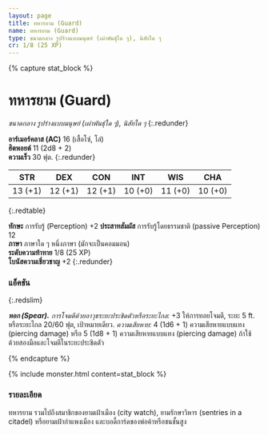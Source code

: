 ```yaml
---
layout: page
title: ทหารยาม (Guard)
name: ทหารยาม (Guard)
type: ขนาดกลาง รูปร่างแบบมนุษย์ (เผ่าพันธุ์ใด ๆ), นิสัยใด ๆ
cr: 1/8 (25 XP)
---
```


{% capture stat_block %}
# ทหารยาม (Guard)
_ขนาดกลาง รูปร่างแบบมนุษย์ (เผ่าพันธุ์ใด ๆ), นิสัยใด ๆ_
{:.redunder}

**อาร์เมอร์คลาส (AC)** 16 (เสื้อโซ่, โล่)  
**ฮิตพอยต์** 11 (2d8 + 2)  
**ความเร็ว** 30 ฟุต.
{:.redunder}

|   STR   |   DEX   |   CON   |   INT   |   WIS   |   CHA   |
| :-----: | :-----: | :-----: | :-----: | :-----: | :-----: |
| 13 (+1) | 12 (+1) | 12 (+1) | 10 (+0) | 11 (+0) | 10 (+0) |
{:.redtable}

**ทักษะ** การรับรู้ (Perception) +2
**ประสาทสัมผัส** การรับรู้โดยธรรมชาติ (passive Perception) 12  
**ภาษา** ภาษาใด ๆ หนึ่งภาษา (มักจะเป็นคอมมอน)  
**ระดับความท้าทาย** 1/8 (25 XP)  
**โบนัสความเชี่ยวชาญ** +2
{:.redunder}

### แอ็คชัน
{:.redslim}

**_หอก (Spear)._** _การโจมตีด้วยอาวุธระยะประชิดตัวหรือระยะไกล:_ +3 ให้การทอยโจมตี, ระยะ 5 ft. หรือระยะไกล 20/60 ฟุต, เป้าหมายเดียว. _ความเสียหาย:_ 4 (1d6 + 1) ความเสียหายแบบแทง (piercing damage) หรือ 5 (1d8 + 1) ความเสียหายแบบแทง (piercing damage) ถ้าใช้ด้วยสองมือและโจมตีในระยะประชิดตัว

{% endcapture %}

{% include monster.html content=stat_block %}

### รายละเอียด

ทหารยาม รวมไปถึงสมาชิกของยามเฝ้าเมือง (city watch), ยามรักษาวิหาร (sentries in a citadel) หรือยามเฝ้ากำแพงเมือง และบอดี้การ์ดของพ่อค้าหรือชนชั้นสูง
